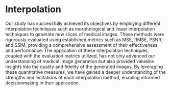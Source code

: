 # Interpolation


Our study has successfully achieved its objectives by employing different interpolation techniques such as morphological and linear interpolation techniques to generate new slices of medical images. These methods were rigorously evaluated using established metrics such as MSE, RMSE, PSNR, and SSIM, providing a comprehensive assessment of their effectiveness and performance. The application of these interpolation techniques, coupled with the evaluation metrics utilized, has not only advanced our understanding of medical image generation but also provided valuable insights into the quality and fidelity of the generated images. By leveraging these quantitative measures, we have gained a deeper understanding of the strengths and limitations of each interpolation method, enabling informed decisionmaking in their application.

